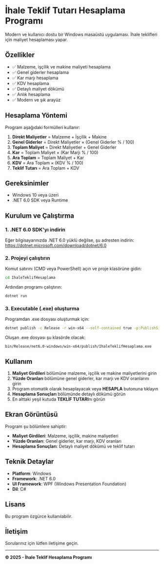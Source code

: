 # İhale Teklif Tutarı Hesaplama Programı

Modern ve kullanıcı dostu bir Windows masaüstü uygulaması. İhale teklifleri için maliyet hesaplaması yapar.

## Özellikler

- ✅ Malzeme, işçilik ve makine maliyeti hesaplama
- ✅ Genel giderler hesaplama
- ✅ Kar marjı hesaplama
- ✅ KDV hesaplama
- ✅ Detaylı maliyet dökümü
- ✅ Anlık hesaplama
- ✅ Modern ve şık arayüz

## Hesaplama Yöntemi

Program aşağıdaki formülleri kullanır:

1. **Direkt Maliyetler** = Malzeme + İşçilik + Makine
2. **Genel Giderler** = Direkt Maliyetler × (Genel Giderler % / 100)
3. **Toplam Maliyet** = Direkt Maliyetler + Genel Giderler
4. **Kar** = Toplam Maliyet × (Kar Marjı % / 100)
5. **Ara Toplam** = Toplam Maliyet + Kar
6. **KDV** = Ara Toplam × (KDV % / 100)
7. **Teklif Tutarı** = Ara Toplam + KDV

## Gereksinimler

- Windows 10 veya üzeri
- .NET 6.0 SDK veya Runtime

## Kurulum ve Çalıştırma

### 1. .NET 6.0 SDK'yı indirin

Eğer bilgisayarınızda .NET 6.0 yüklü değilse, şu adresten indirin:
https://dotnet.microsoft.com/download/dotnet/6.0

### 2. Projeyi çalıştırın

Komut satırını (CMD veya PowerShell) açın ve proje klasörüne gidin:

```bash
cd IhaleTeklifHesaplama
```

Ardından programı çalıştırın:

```bash
dotnet run
```

### 3. Executable (.exe) oluşturma

Programdan .exe dosyası oluşturmak için:

```bash
dotnet publish -c Release -r win-x64 --self-contained true -p:PublishSingleFile=true
```

Oluşan .exe dosyası şu klasörde olacak:
```
bin/Release/net6.0-windows/win-x64/publish/IhaleTeklifHesaplama.exe
```

## Kullanım

1. **Maliyet Girdileri** bölümüne malzeme, işçilik ve makine maliyetlerini girin
2. **Yüzde Oranları** bölümüne genel giderler, kar marjı ve KDV oranlarını girin
3. Program otomatik olarak hesaplayacak veya **HESAPLA** butonuna tıklayın
4. **Hesaplama Sonuçları** bölümünde detaylı dökümü görün
5. En alttaki yeşil kutuda **TEKLİF TUTARI**nı görün

## Ekran Görüntüsü

Program şu bölümlere sahiptir:

- **Maliyet Girdileri**: Malzeme, işçilik, makine maliyetleri
- **Yüzde Oranları**: Genel giderler, kar marjı, KDV oranları
- **Hesaplama Sonuçları**: Detaylı maliyet dökümü ve teklif tutarı

## Teknik Detaylar

- **Platform**: Windows
- **Framework**: .NET 6.0
- **UI Framework**: WPF (Windows Presentation Foundation)
- **Dil**: C#

## Lisans

Bu program özgürce kullanılabilir.

## İletişim

Sorularınız için lütfen iletişime geçin.

---

**© 2025 - İhale Teklif Hesaplama Programı**
